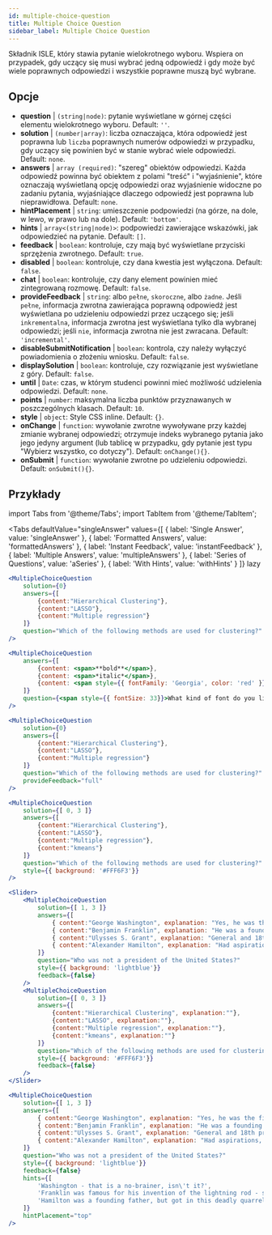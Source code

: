 ```yaml
---
id: multiple-choice-question 
title: Multiple Choice Question
sidebar_label: Multiple Choice Question
---
```


Składnik ISLE, który stawia pytanie wielokrotnego wyboru. Wspiera on przypadek, gdy uczący się musi wybrać jedną odpowiedź i gdy może być wiele poprawnych odpowiedzi i wszystkie poprawne muszą być wybrane.

## Opcje

* __question__ | `(string|node)`: pytanie wyświetlane w górnej części elementu wielokrotnego wyboru. Default: `''`.
* __solution__ | `(number|array)`: liczba oznaczająca, która odpowiedź jest poprawna lub `liczba` poprawnych numerów odpowiedzi w przypadku, gdy uczący się powinien być w stanie wybrać wiele odpowiedzi. Default: `none`.
* __answers__ | `array (required)`: "szereg" obiektów odpowiedzi. Każda odpowiedź powinna być obiektem z polami "treść" i "wyjaśnienie", które oznaczają wyświetlaną opcję odpowiedzi oraz wyjaśnienie widoczne po zadaniu pytania, wyjaśniające dlaczego odpowiedź jest poprawna lub nieprawidłowa. Default: `none`.
* __hintPlacement__ | `string`: umieszczenie podpowiedzi (na górze, na dole, w lewo, w prawo lub na dole). Default: `'bottom'`.
* __hints__ | `array<(string|node)>`: podpowiedzi zawierające wskazówki, jak odpowiedzieć na pytanie. Default: `[]`.
* __feedback__ | `boolean`: kontroluje, czy mają być wyświetlane przyciski sprzężenia zwrotnego. Default: `true`.
* __disabled__ | `boolean`: kontroluje, czy dana kwestia jest wyłączona. Default: `false`.
* __chat__ | `boolean`: kontroluje, czy dany element powinien mieć zintegrowaną rozmowę. Default: `false`.
* __provideFeedback__ | `string`: albo `pełne`, `skoroczne`, albo `żadne`. Jeśli `pełne`, informacja zwrotna zawierająca poprawną odpowiedź jest wyświetlana po udzieleniu odpowiedzi przez uczącego się; jeśli `inkrementalna`, informacja zwrotna jest wyświetlana tylko dla wybranej odpowiedzi; jeśli `nie`, informacja zwrotna nie jest zwracana. Default: `'incremental'`.
* __disableSubmitNotification__ | `boolean`: kontrola, czy należy wyłączyć powiadomienia o złożeniu wniosku. Default: `false`.
* __displaySolution__ | `boolean`: kontroluje, czy rozwiązanie jest wyświetlane z góry. Default: `false`.
* __until__ | `Date`: czas, w którym studenci powinni mieć możliwość udzielenia odpowiedzi. Default: `none`.
* __points__ | `number`: maksymalna liczba punktów przyznawanych w poszczególnych klasach. Default: `10`.
* __style__ | `object`: Style CSS inline. Default: `{}`.
* __onChange__ | `function`: wywołanie zwrotne wywoływane przy każdej zmianie wybranej odpowiedzi; otrzymuje indeks wybranego pytania jako jego jedyny argument (lub tablicę w przypadku, gdy pytanie jest typu "Wybierz wszystko, co dotyczy"). Default: `onChange(){}`.
* __onSubmit__ | `function`: wywołanie zwrotne po udzieleniu odpowiedzi. Default: `onSubmit(){}`.


## Przykłady

import Tabs from '@theme/Tabs';
import TabItem from '@theme/TabItem';

<Tabs
    defaultValue="singleAnswer"
    values={[
        { label: 'Single Answer', value: 'singleAnswer' },
        { label: 'Formatted Answers', value: 'formattedAnswers' },
        { label: 'Instant Feedback', value: 'instantFeedback' },
        { label: 'Multiple Answers', value: 'multipleAnswers' },
        { label: 'Series of Questions', value: 'aSeries' },
        { label: 'With Hints', value: 'withHints' }
    ]}
    lazy
>

<TabItem value="singleAnswer">

```jsx live
<MultipleChoiceQuestion
    solution={0}
    answers={[
        {content:"Hierarchical Clustering"},
        {content:"LASSO"},
        {content:"Multiple regression"}
    ]}
    question="Which of the following methods are used for clustering?"
/>
```

</TabItem>

<TabItem value="formattedAnswers" >

```jsx live
<MultipleChoiceQuestion
    answers={[
        {content: <span>**bold**</span>},
        {content: <span>*italic*</span>},
        {content: <span style={{ fontFamily: 'Georgia', color: 'red' }}>styled</span>}
    ]}
    question={<span style={{ fontSize: 33}}>What kind of font do you like the most?</span>}
/>
```

</TabItem>

<TabItem value="instantFeedback">

```jsx live
<MultipleChoiceQuestion
    solution={0}
    answers={[
        {content:"Hierarchical Clustering"},
        {content:"LASSO"},
        {content:"Multiple regression"}
    ]}
    question="Which of the following methods are used for clustering?"
    provideFeedback="full"
/>
```

</TabItem>

<TabItem value="multipleAnswers">

```jsx live
<MultipleChoiceQuestion
    solution={[ 0, 3 ]}
    answers={[
        {content:"Hierarchical Clustering"},
        {content:"LASSO"},
        {content:"Multiple regression"},
        {content:"kmeans"}
    ]}
    question="Which of the following methods are used for clustering?"
    style={{ background: '#FFF6F3'}}
/>
```

</TabItem>

<TabItem value="aSeries">

```jsx live
<Slider>
    <MultipleChoiceQuestion
        solution={[ 1, 3 ]}
        answers={[
            { content:"George Washington", explanation: "Yes, he was the first president." },
            { content:"Benjamin Franklin", explanation: "He was a founding father."},
            { content:"Ulysses S. Grant", explanation: "General and 18th president." },
            { content:"Alexander Hamilton", explanation: "Had aspirations, but died in a duel." }
        ]}
        question="Who was not a president of the United States?"
        style={{ background: 'lightblue'}}
        feedback={false}
    />
    <MultipleChoiceQuestion
        solution={[ 0, 3 ]}
        answers={[
            {content:"Hierarchical Clustering", explanation:""},
            {content:"LASSO", explanation:""},
            {content:"Multiple regression", explanation:""},
            {content:"kmeans", explanation:""}
        ]}
        question="Which of the following methods are used for clustering?"
        style={{ background: '#FFF6F3'}}
        feedback={false}
    />
</Slider>
```

</TabItem>

<TabItem value="withHints">

```jsx live
<MultipleChoiceQuestion
    solution={[ 1, 3 ]}
    answers={[
        { content:"George Washington", explanation: "Yes, he was the first president." },
        { content:"Benjamin Franklin", explanation: "He was a founding father."},
        { content:"Ulysses S. Grant", explanation: "General and 18th president." },
        { content:"Alexander Hamilton", explanation: "Had aspirations, but died in a duel." }
    ]}
    question="Who was not a president of the United States?"
    style={{ background: 'lightblue'}}
    feedback={false}
    hints={[
        'Washington - that is a no-brainer, isn\'t it?',
        'Franklin was famous for his invention of the lightning rod - so why become more?',
        'Hamilton was a founding father, but got in this deadly quarrel with Aaron Burr.',
    ]}
    hintPlacement="top"
/>
```

</TabItem>

</Tabs>
